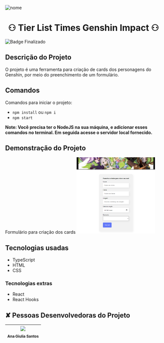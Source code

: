 ![nome](https://github.com/anagiulias/Tier_List_Times_GI-V1.1/assets/115855530/11ac9c22-db60-4eab-be37-fa411ffb5e8e)

# <h1 align="center"> ⚇ Tier List Times Genshin Impact ⚇ </h1>
![Badge Finalizado](https://img.shields.io/badge/STATUS-CONCLUÍDO-<BRIGHTGREEN)

## Descrição do Projeto
O projeto é uma ferramenta para criação de cards dos personagens do Genshin, por meio do preenchimento de um formulário.

## Comandos
Comandos para iniciar o projeto:
- `npm install` ou `npm i`
- `npm start`

**Note: Você precisa ter o NodeJS na sua máquina, e adicionar esses comandos no terminal. Em seguida acesse o servidor local fornecido.**

## Demonstração do Projeto
Formulário para criação dos cards
<img src="Captura de tela1.0.png" alt="Imagem do formulário" width="50%">

## Tecnologias usadas
* TypeScript
* HTML
* CSS

### Tecnologias extras
* React
* React Hooks

## ✘ Pessoas Desenvolvedoras do Projeto 
| [<img src="https://avatars.githubusercontent.com/u/115855530?v=4" width=115><br><sub>Ana Giulia Santos</sub>](https://github.com/anagiulias)
| :---: |
